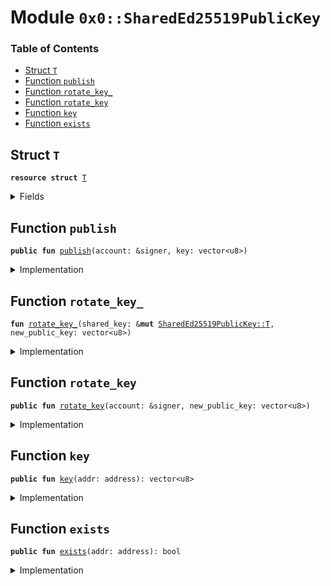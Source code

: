 
<a name="0x0_SharedEd25519PublicKey"></a>

# Module `0x0::SharedEd25519PublicKey`

### Table of Contents

-  [Struct `T`](#0x0_SharedEd25519PublicKey_T)
-  [Function `publish`](#0x0_SharedEd25519PublicKey_publish)
-  [Function `rotate_key_`](#0x0_SharedEd25519PublicKey_rotate_key_)
-  [Function `rotate_key`](#0x0_SharedEd25519PublicKey_rotate_key)
-  [Function `key`](#0x0_SharedEd25519PublicKey_key)
-  [Function `exists`](#0x0_SharedEd25519PublicKey_exists)



<a name="0x0_SharedEd25519PublicKey_T"></a>

## Struct `T`



<pre><code><b>resource</b> <b>struct</b> <a href="#0x0_SharedEd25519PublicKey_T">T</a>
</code></pre>



<details>
<summary>Fields</summary>


<dl>
<dt>

<code>key: vector&lt;u8&gt;</code>
</dt>
<dd>

</dd>
<dt>

<code>rotation_cap: <a href="libra_account.md#0x0_LibraAccount_KeyRotationCapability">LibraAccount::KeyRotationCapability</a></code>
</dt>
<dd>

</dd>
</dl>


</details>

<a name="0x0_SharedEd25519PublicKey_publish"></a>

## Function `publish`



<pre><code><b>public</b> <b>fun</b> <a href="#0x0_SharedEd25519PublicKey_publish">publish</a>(account: &signer, key: vector&lt;u8&gt;)
</code></pre>



<details>
<summary>Implementation</summary>


<pre><code><b>public</b> <b>fun</b> <a href="#0x0_SharedEd25519PublicKey_publish">publish</a>(account: &signer, key: vector&lt;u8&gt;) {
    <b>let</b> t = <a href="#0x0_SharedEd25519PublicKey_T">T</a> {
        key: x"",
        rotation_cap: <a href="libra_account.md#0x0_LibraAccount_extract_sender_key_rotation_capability">LibraAccount::extract_sender_key_rotation_capability</a>()
    };
    <a href="#0x0_SharedEd25519PublicKey_rotate_key_">rotate_key_</a>(&<b>mut</b> t, key);
    move_to(account, t);
}
</code></pre>



</details>

<a name="0x0_SharedEd25519PublicKey_rotate_key_"></a>

## Function `rotate_key_`



<pre><code><b>fun</b> <a href="#0x0_SharedEd25519PublicKey_rotate_key_">rotate_key_</a>(shared_key: &<b>mut</b> <a href="#0x0_SharedEd25519PublicKey_T">SharedEd25519PublicKey::T</a>, new_public_key: vector&lt;u8&gt;)
</code></pre>



<details>
<summary>Implementation</summary>


<pre><code><b>fun</b> <a href="#0x0_SharedEd25519PublicKey_rotate_key_">rotate_key_</a>(shared_key: &<b>mut</b> <a href="#0x0_SharedEd25519PublicKey_T">T</a>, new_public_key: vector&lt;u8&gt;) {
    // Cryptographic check of <b>public</b> key validity
    Transaction::assert(
        <a href="signature.md#0x0_Signature_ed25519_validate_pubkey">Signature::ed25519_validate_pubkey</a>(<b>copy</b> new_public_key),
        9003, // TODO: proper error code
    );
    <a href="libra_account.md#0x0_LibraAccount_rotate_authentication_key_with_capability">LibraAccount::rotate_authentication_key_with_capability</a>(
        &shared_key.rotation_cap,
        <a href="authenticator.md#0x0_Authenticator_ed25519_authentication_key">Authenticator::ed25519_authentication_key</a>(<b>copy</b> new_public_key)
    );
    shared_key.key = new_public_key;
}
</code></pre>



</details>

<a name="0x0_SharedEd25519PublicKey_rotate_key"></a>

## Function `rotate_key`



<pre><code><b>public</b> <b>fun</b> <a href="#0x0_SharedEd25519PublicKey_rotate_key">rotate_key</a>(account: &signer, new_public_key: vector&lt;u8&gt;)
</code></pre>



<details>
<summary>Implementation</summary>


<pre><code><b>public</b> <b>fun</b> <a href="#0x0_SharedEd25519PublicKey_rotate_key">rotate_key</a>(account: &signer, new_public_key: vector&lt;u8&gt;) <b>acquires</b> <a href="#0x0_SharedEd25519PublicKey_T">T</a> {
    <a href="#0x0_SharedEd25519PublicKey_rotate_key_">rotate_key_</a>(borrow_global_mut&lt;<a href="#0x0_SharedEd25519PublicKey_T">T</a>&gt;(<a href="signer.md#0x0_Signer_address_of">Signer::address_of</a>(account)), new_public_key);
}
</code></pre>



</details>

<a name="0x0_SharedEd25519PublicKey_key"></a>

## Function `key`



<pre><code><b>public</b> <b>fun</b> <a href="#0x0_SharedEd25519PublicKey_key">key</a>(addr: address): vector&lt;u8&gt;
</code></pre>



<details>
<summary>Implementation</summary>


<pre><code><b>public</b> <b>fun</b> <a href="#0x0_SharedEd25519PublicKey_key">key</a>(addr: address): vector&lt;u8&gt; <b>acquires</b> <a href="#0x0_SharedEd25519PublicKey_T">T</a> {
    *&borrow_global&lt;<a href="#0x0_SharedEd25519PublicKey_T">T</a>&gt;(addr).key
}
</code></pre>



</details>

<a name="0x0_SharedEd25519PublicKey_exists"></a>

## Function `exists`



<pre><code><b>public</b> <b>fun</b> <a href="#0x0_SharedEd25519PublicKey_exists">exists</a>(addr: address): bool
</code></pre>



<details>
<summary>Implementation</summary>


<pre><code><b>public</b> <b>fun</b> <a href="#0x0_SharedEd25519PublicKey_exists">exists</a>(addr: address): bool {
    ::<a href="#0x0_SharedEd25519PublicKey_exists">exists</a>&lt;<a href="#0x0_SharedEd25519PublicKey_T">T</a>&gt;(addr)
}
</code></pre>



</details>
